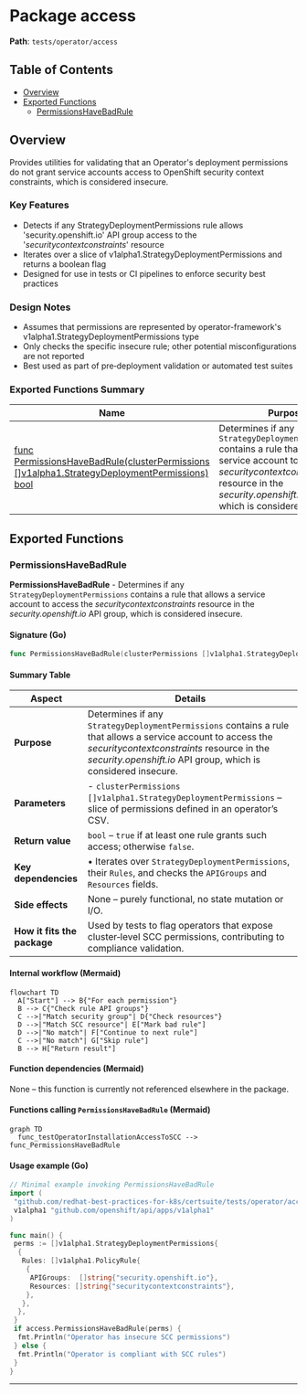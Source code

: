 # Package access

**Path**: `tests/operator/access`

## Table of Contents

- [Overview](#overview)
- [Exported Functions](#exported-functions)
  - [PermissionsHaveBadRule](#permissionshavebadrule)

## Overview

Provides utilities for validating that an Operator's deployment permissions do not grant service accounts access to OpenShift security context constraints, which is considered insecure.

### Key Features

- Detects if any StrategyDeploymentPermissions rule allows 'security.openshift.io' API group access to the '*securitycontextconstraints*' resource
- Iterates over a slice of v1alpha1.StrategyDeploymentPermissions and returns a boolean flag
- Designed for use in tests or CI pipelines to enforce security best practices

### Design Notes

- Assumes that permissions are represented by operator-framework's v1alpha1.StrategyDeploymentPermissions type
- Only checks the specific insecure rule; other potential misconfigurations are not reported
- Best used as part of pre‑deployment validation or automated test suites

### Exported Functions Summary

| Name | Purpose |
|------|----------|
| [func PermissionsHaveBadRule(clusterPermissions []v1alpha1.StrategyDeploymentPermissions) bool](#permissionshavebadrule) | Determines if any `StrategyDeploymentPermissions` contains a rule that allows a service account to access the *securitycontextconstraints* resource in the *security.openshift.io* API group, which is considered insecure. |

## Exported Functions

### PermissionsHaveBadRule

**PermissionsHaveBadRule** - Determines if any `StrategyDeploymentPermissions` contains a rule that allows a service account to access the *securitycontextconstraints* resource in the *security.openshift.io* API group, which is considered insecure.

#### Signature (Go)

```go
func PermissionsHaveBadRule(clusterPermissions []v1alpha1.StrategyDeploymentPermissions) bool
```

#### Summary Table

| Aspect | Details |
|--------|---------|
| **Purpose** | Determines if any `StrategyDeploymentPermissions` contains a rule that allows a service account to access the *securitycontextconstraints* resource in the *security.openshift.io* API group, which is considered insecure. |
| **Parameters** | - `clusterPermissions []v1alpha1.StrategyDeploymentPermissions` – slice of permissions defined in an operator’s CSV. |
| **Return value** | `bool` – `true` if at least one rule grants such access; otherwise `false`. |
| **Key dependencies** | • Iterates over `StrategyDeploymentPermissions`, their `Rules`, and checks the `APIGroups` and `Resources` fields. |
| **Side effects** | None – purely functional, no state mutation or I/O. |
| **How it fits the package** | Used by tests to flag operators that expose cluster‑level SCC permissions, contributing to compliance validation. |

#### Internal workflow (Mermaid)

```mermaid
flowchart TD
  A["Start"] --> B{"For each permission"}
  B --> C{"Check rule API groups"}
  C -->|"Match security group"| D{"Check resources"}
  D -->|"Match SCC resource"| E["Mark bad rule"]
  D -->|"No match"| F["Continue to next rule"]
  C -->|"No match"| G["Skip rule"]
  B --> H["Return result"]
```

#### Function dependencies (Mermaid)

None – this function is currently not referenced elsewhere in the package.

#### Functions calling `PermissionsHaveBadRule` (Mermaid)

```mermaid
graph TD
  func_testOperatorInstallationAccessToSCC --> func_PermissionsHaveBadRule
```

#### Usage example (Go)

```go
// Minimal example invoking PermissionsHaveBadRule
import (
 "github.com/redhat-best-practices-for-k8s/certsuite/tests/operator/access"
 v1alpha1 "github.com/openshift/api/apps/v1alpha1"
)

func main() {
 perms := []v1alpha1.StrategyDeploymentPermissions{
  {
   Rules: []v1alpha1.PolicyRule{
    {
     APIGroups:  []string{"security.openshift.io"},
     Resources: []string{"securitycontextconstraints"},
    },
   },
  },
 }
 if access.PermissionsHaveBadRule(perms) {
  fmt.Println("Operator has insecure SCC permissions")
 } else {
  fmt.Println("Operator is compliant with SCC rules")
 }
}
```

---
